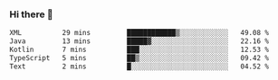 ### Hi there 👋

<!--START_SECTION:waka-->

```txt
XML          29 mins         ████████████▒░░░░░░░░░░░░   49.08 %
Java         13 mins         █████▓░░░░░░░░░░░░░░░░░░░   22.16 %
Kotlin       7 mins          ███░░░░░░░░░░░░░░░░░░░░░░   12.53 %
TypeScript   5 mins          ██▒░░░░░░░░░░░░░░░░░░░░░░   09.42 %
Text         2 mins          █░░░░░░░░░░░░░░░░░░░░░░░░   04.52 %
```

<!--END_SECTION:waka-->

<!--
**jerry-shao/jerry-shao** is a ✨ _special_ ✨ repository because its `README.md` (this file) appears on your GitHub profile.

Here are some ideas to get you started:

- 🔭 I’m currently working on ...
- 🌱 I’m currently learning ...
- 👯 I’m looking to collaborate on ...
- 🤔 I’m looking for help with ...
- 💬 Ask me about ...
- 📫 How to reach me: ...
- 😄 Pronouns: ...
- ⚡ Fun fact: ...
-->
